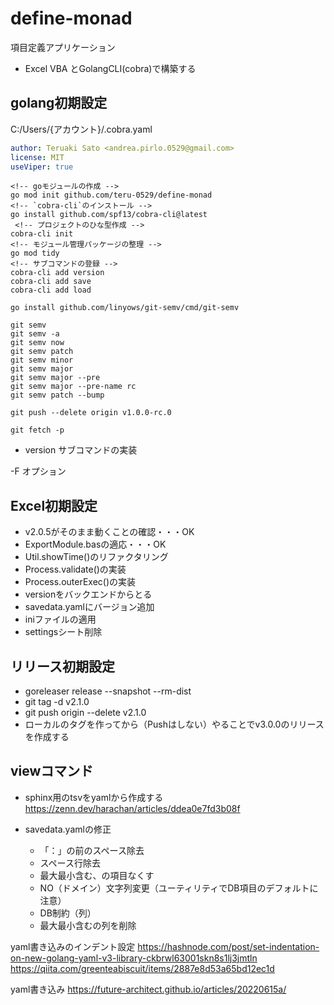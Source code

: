 # define-monad

項目定義アプリケーション

* Excel VBA とGolangCLI(cobra)で構築する

## golang初期設定

C:/Users/{アカウント}/.cobra.yaml

```yml
author: Teruaki Sato <andrea.pirlo.0529@gmail.com>
license: MIT
useViper: true
```

```console
<!-- goモジュールの作成 -->
go mod init github.com/teru-0529/define-monad
<!-- `cobra-cli`のインストール -->
go install github.com/spf13/cobra-cli@latest
 <!-- プロジェクトのひな型作成 -->
cobra-cli init
<!-- モジュール管理パッケージの整理 -->
go mod tidy
<!-- サブコマンドの登録 -->
cobra-cli add version
cobra-cli add save
cobra-cli add load
```

```console
go install github.com/linyows/git-semv/cmd/git-semv

git semv
git semv -a
git semv now
git semv patch
git semv minor
git semv major
git semv major --pre
git semv major --pre-name rc
git semv patch --bump

git push --delete origin v1.0.0-rc.0

git fetch -p
```

* version サブコマンドの実装

-F オプション

## Excel初期設定

* v2.0.5がそのまま動くことの確認・・・OK
* ExportModule.basの適応・・・OK
* Util.showTime()のリファクタリング
* Process.validate()の実装
* Process.outerExec()の実装
* versionをバックエンドからとる
* savedata.yamlにバージョン追加
* iniファイルの適用
* settingsシート削除

## リリース初期設定

* goreleaser release --snapshot --rm-dist
* git tag -d v2.1.0
* git push origin --delete v2.1.0
* ローカルのタグを作ってから（Pushはしない）やることでv3.0.0のリリースを作成する

## viewコマンド

* sphinx用のtsvをyamlから作成する
https://zenn.dev/harachan/articles/ddea0e7fd3b08f

* savedata.yamlの修正
  * 「：」の前のスペース除去
  * スペース行除去
  * 最大最小含む、の項目なくす
  * NO（ドメイン）文字列変更（ユーティリティでDB項目のデフォルトに注意）
  * DB制約（列）
  * 最大最小含むの列を削除

yaml書き込みのインデント設定
https://hashnode.com/post/set-indentation-on-new-golang-yaml-v3-library-ckbrwl63001skn8s1lj3jmtln
https://qiita.com/greenteabiscuit/items/2887e8d53a65bd12ec1d

yaml書き込み
https://future-architect.github.io/articles/20220615a/
